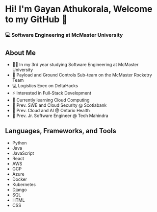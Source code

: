 
# Hi! I'm Gayan Athukorala, Welcome to my GitHub 👋
### 💻 Software Engineering at McMaster University

<!--
**GayanAthukorala/GayanAthukorala** is a ✨ _special_ ✨ repository because its `README.md` (this file) appears on your GitHub profile.

Here are some ideas to get you started:

- 🔭 I’m currently working on ...
- 🌱 I’m currently learning ...
- 👯 I’m looking to collaborate on ...
- 🤔 I’m looking for help with ...
- 💬 Ask me about ...
- 📫 How to reach me: ...
- 😄 Pronouns: ...
- ⚡ Fun fact: ...
-->

## About Me
- 👨‍🎓 In my 3rd year studying Software Engineering at McMaster University
- 🚀 Payload and Ground Controls Sub-team on the McMaster Rocketry Team
- 💻 Logistics Exec on DeltaHacks
- ⚡ Interested in Full-Stack Development
- 🌱 Currently learning Cloud Computing
- 💼 Prev. SWE and Cloud Security @ Scotiabank
- 💼 Prev. Cloud and AI @ Ontario Health
- 💼 Prev. Jr. Software Engineer @ Tech Mahindra

## Languages, Frameworks, and Tools
- Python
- Java
- JavaScript
- React
- AWS
- GCP
- Azure
- Docker
- Kubernetes
- Django
- SQL
- HTML
- CSS


